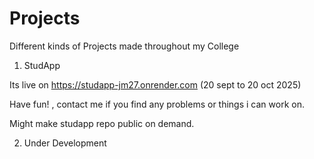 # Projects
Different kinds of Projects made throughout my College


1. StudApp
   
Its live on https://studapp-jm27.onrender.com (20 sept to 20 oct 2025)

Have fun! , contact me if you find any problems or things i can work on. 

Might make studapp repo public on demand.

2. Under Development 
